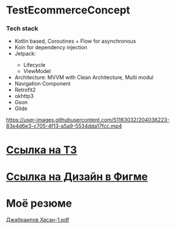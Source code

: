 # TestEcommerceConcept


<h3>Tech stack</h3>
<ul>
<li>Kotlin based, Coroutines + Flow for asynchronous</li>
<li>Koin for dependency injection</li>

<li>Jetpack: </li>
  <ul>
  <li>Lifecycle</li>
  <li>ViewModel</li>
  </ul>
<li>Architecture: MVVM with Clean Architecture, Multi modul</li>
<li>Navigation Component</li>
<li>Retrofit2</li>
<li>okhttp3</li>
<li>Gson</li>
<li>Glide</li>
</ul>



https://user-images.githubusercontent.com/51163032/204036223-83e4d6e3-c705-4f13-a5a9-5534dda17fcc.mp4



<H1><a href="https://docs.google.com/document/d/1VedkRcsN6yukGO2uWES4RuIM8KMtESZ8p7zD7nGySMs/edit">Ссылка на ТЗ</a></H1>
<H1><a href="https://www.figma.com/file/KqZcU5m3GMxAHwgFkvCONz/ECOMMERCE?node-id=0%3A1&t=efJUbN5TG9iknWa4-0">Ссылка на Дизайн в Фигме</a></H1>

<H1>Моё резюме</H1>

[Джабраилов Хасан-1.pdf](https://github.com/HasanDzhabailov/AvitoTestWeather/files/9977255/-1.pdf)
